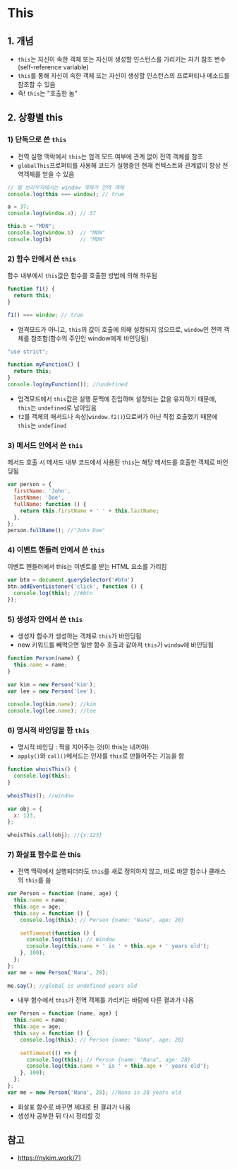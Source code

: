 # This
## 1. 개념
- ```this```는 자신이 속한 객체 또는 자신이 생성할 인스턴스를 가리키는 자기 참조 변수(self-reference variable)
- ```this```를 통해 자신이 속한 객체 또는 자신이 생성할 인스턴스의 프로퍼티나 메소드를 참조할 수 있음
- 즉! ```this```는 "호출한 놈"

## 2. 상황별 this

### 1) 단독으로 쓴 ```this```
- 전역 실행 맥락에서 ```this```는 엄격 모드 여부에 관계 없이 전역 객체를 참조
- ```globalThis```프로퍼티를 사용해 코드가 실행중인 현재 컨텍스트와 관계없이 항상 전역객체를 얻을 수 있음
```javascript
// 웹 브라우저에서는 window 객체가 전역 객체
console.log(this === window); // true

a = 37;
console.log(window.a); // 37

this.b = "MDN";
console.log(window.b)  // "MDN"
console.log(b)         // "MDN"
```
### 2) 함수 안에서 쓴 ```this```
함수 내부에서 ```this```값은 함수를 호출한 방법에 의해 좌우됨
```javascript
function f1() {
  return this;
}

f1() === window; // true
```
- 엄격모드가 아니고, ```this```의 값이 호출에 의해 설정되지 않으므로, ```window```인 전역 객체를 참조함(함수의 주인인 window에게 바인딩됨)
```javascript
"use strict";
 
function myFunction() {
  return this;
}
console.log(myFunction()); //undefined
```
- 엄격모드에서 ```this```값은 실행 문맥에 진입하며 설정되는 값을 유지하기 때문에, ```this```는 ```undefined```로 남아있음
- ```f2```를 객체의 매서드나 속성(```window.f2()```)으로써가 아닌 직접 호출했기 때문에 ```this```는 ```undefined```

### 3) 메서드 안에서 쓴 ```this```
메서드 호출 시 메서드 내부 코드에서 사용된 ```this```는 해당 메서드를 호출한 객체로 바인딩됨
```javascript
var person = {
  firstName: 'John',
  lastName: 'Doe',
  fullName: function () {
    return this.firstName + ' ' + this.lastName;
  },
};
person.fullName(); //"John Doe"
```

### 4) 이벤트 핸들러 안에서 쓴 ```this```
이벤트 핸들러에서 this는 이벤트를 받는 HTML 요소를 가리킴
```javascript
var btn = document.querySelector('#btn')
btn.addEventListener('click', function () {
  console.log(this); //#btn
});
```

### 5) 생성자 안에서 쓴 ```this```
- 생성자 함수가 생성하는 객체로 ```this```가 바인딩됨
- new 키워드를 빼먹으면 일반 함수 호출과 같아져 ```this```가 ```window```에 바인딩됨
```javascript
function Person(name) {
  this.name = name;
}
 
var kim = new Person('kim');
var lee = new Person('lee');
 
console.log(kim.name); //kim
console.log(lee.name); //lee
```

### 6) 명시적 바인딩을 한 ```this```
- 명시적 바인딩 : 짝을 지어주는 것(이 this는 내꺼야)
- ```apply()```와 ```call()```메서드는 인자를 ```this```로 만들어주는 기능을 함
```javascript
function whoisThis() {
  console.log(this);
}
 
whoisThis(); //window
 
var obj = {
  x: 123,
};
 
whoisThis.call(obj); //{x:123}
```
### 7) 화살표 함수로 쓴 this
- 전역 맥락에서 실행되더라도 ```this```를 새로 정의하지 않고, 바로 바깥 함수나 클래스의 ```this```를 씀
```javascript
var Person = function (name, age) {
  this.name = name;
  this.age = age;
  this.say = function () {
    console.log(this); // Person {name: "Nana", age: 28}
 
    setTimeout(function () {
      console.log(this); // Window
      console.log(this.name + ' is ' + this.age + ' years old');
    }, 100);
  };
};
var me = new Person('Nana', 28);
 
me.say(); //global is undefined years old
```
- 내부 함수에서 ```this```가 전역 객체를 가리키는 바람에 다른 결과가 나옴
```javascript
var Person = function (name, age) {
  this.name = name;
  this.age = age;
  this.say = function () {
    console.log(this); // Person {name: "Nana", age: 28}
 
    setTimeout(() => {
      console.log(this); // Person {name: "Nana", age: 28}
      console.log(this.name + ' is ' + this.age + ' years old'); 
    }, 100);
  };
};
var me = new Person('Nana', 28); //Nana is 28 years old
```
- 화살표 함수로 바꾸면 제대로 된 결과가 나옴
- 생성자 공부한 뒤 다시 정리할 것

## 참고
- https://nykim.work/71
